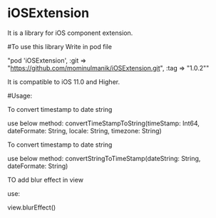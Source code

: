 # iOSExtension
It is a library for iOS component extension.

#To use this library 
Write in pod file 


"pod 'iOSExtension', :git => "https://github.com/mominulmanik/iOSExtension.git", :tag => "1.0.2""

It is compatible to iOS 11.0 and Higher.

#Usage:

To convert timestamp to date string

use below method:
convertTimeStampToString(timeStamp: Int64, dateFormate: String, locale: String, timezone: String)

To convert timestamp to date string

use below method:
convertStringToTimeStamp(dateString: String, dateFormate: String)

TO add blur effect in view

use:

view.blurEffect()
